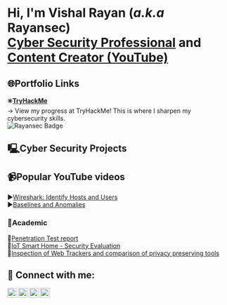 <h1>Hi, I'm Vishal Rayan (<i>a.k.a</i> Rayansec) <br> <a href="https://www.linkedin.com/in/vishalprataprayan">Cyber Security Professional</a> and <a href="https://www.youtube.com/channel/UCDZwQXQwV16x3M-YePALJ5g">Content Creator (YouTube)</a></h1>

<h2>🌐Portfolio Links</h2>
<b>✳️<a href="https://tryhackme.com/p/rayansec">TryHackMe</a></b><br>
→ View my progress at TryHackMe! This is where I sharpen my cybersecurity skills.<br>
<img src="https://tryhackme-badges.s3.amazonaws.com/rayansec.png" alt="Rayansec Badge" />

<h2>🖳Cyber Security Projects</h2>
<h2>📹Popular YouTube videos</h2>
▶️<a href="https://www.youtube.com/watch?v=pk5_kG52uW8&t=101s">Wireshark: Identify Hosts and Users</a><br>
▶️<a href="https://www.youtube.com/watch?v=FIpErmksnT8&t=44s">Baselines and Anomalies</a>
<h3>📖Academic</h3>
🔸<a href="https://github.com/vishalprataprayan/Cyber-Security-Coursework/blob/main/Ethical%20Hacking%20-%20coursework.pdf">Penetration Test report</a><br>
🔸<a href="https://github.com/vishalprataprayan/Cyber-Security-Coursework/blob/main/IoT%20Hacking%20-%20coursework.pdf">IoT Smart Home - Security Evaluation</a><br>
🔸<a href="https://github.com/vishalprataprayan/Cyber-Security-Coursework/blob/main/Dissertation%20Project%20-%202020.pdf">Inspection of Web Trackers and comparison of privacy preserving tools</a><br>

<h2> 🔌 Connect with me:</h2>

[<img align="left" alt="JoshMadakor | YouTube" width="22px" src="https://cdn.jsdelivr.net/npm/simple-icons@v3/icons/youtube.svg" />][youtube]
[<img align="left" alt="JoshMadakor | Twitter" width="22px" src="https://cdn.jsdelivr.net/npm/simple-icons@v3/icons/twitter.svg" />][twitter]
[<img align="left" alt="JoshMadakor | LinkedIn" width="22px" src="https://cdn.jsdelivr.net/npm/simple-icons@v3/icons/linkedin.svg" />][linkedin]
[<img align="left" alt="JoshMadakor | Instagram" width="22px" src="https://cdn.jsdelivr.net/npm/simple-icons@v3/icons/instagram.svg" />][instagram]

[twitter]: https://twitter.com/vishal_rayansec
[youtube]: https://www.youtube.com/channel/UCDZwQXQwV16x3M-YePALJ5g
[instagram]: https://www.instagram.com/rayansec.ig/
[linkedin]: https://linkedin.com/in/vishalprataprayan
